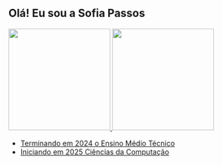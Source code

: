 ## Olá! Eu sou a Sofia Passos


<div>
  <a href="https://github.com/sofiaparreira/">
    <img height="200em" src="https://github-readme-stats.vercel.app/api?username=sofiaparreira&show_icons=true&include_all_commits=true&count_private=true"/>
    <img height="200em" src="https://github-readme-stats.vercel.app/api/top-langs/?username=sofiaparreira&layout=compact&langs_count=6"/>
</div>


- Terminando em 2024 o Ensino Médio Técnico
- Iniciando em 2025 Ciências da Computação

